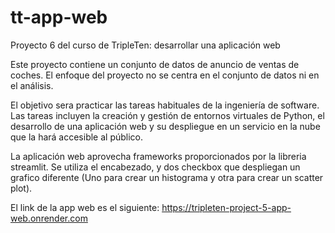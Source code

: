 # tt-app-web
Proyecto 6 del curso de TripleTen: desarrollar una aplicación web

Este proyecto contiene un conjunto de datos de anuncio de ventas de coches. El enfoque del proyecto no se centra en el conjunto de datos ni en el análisis. 

El objetivo sera practicar las tareas habituales de la ingeniería de software. Las tareas incluyen la creación y gestión de entornos virtuales de Python, el desarrollo de una aplicación web y su despliegue en un servicio en la nube que la hará accesible al público.

La aplicación web aprovecha frameworks proporcionados por la libreria streamlit. Se utiliza el encabezado, y dos checkbox que despliegan un grafico diferente (Uno para crear un histograma y otra para crear un scatter plot). 

El link de la app web es el siguiente: https://tripleten-project-5-app-web.onrender.com